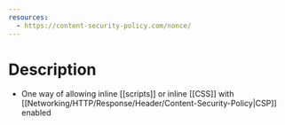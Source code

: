 ```yaml
---
resources:
  - https://content-security-policy.com/nonce/
---
```

# Description
- One way of allowing inline [[scripts]] or inline [[CSS]] with [[Networking/HTTP/Response/Header/Content-Security-Policy|CSP]] enabled